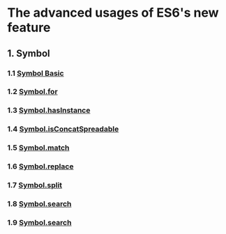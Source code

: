 # The advanced usages of ES6's new feature
## 1. Symbol
### 1.1 [Symbol Basic](./Symbol/basic-usage.js)
### 1.2 [Symbol.for](./Symbol/basic-using.js)
### 1.3 [Symbol.hasInstance](./Symbol/symbol-hasinstance.js)
### 1.4 [Symbol.isConcatSpreadable](./Symbol/symbol-isConcatSpreadable.js)
### 1.5 [Symbol.match](./Symbol/symbol-match-replace-search-split.js)
### 1.6 [Symbol.replace](./Symbol/symbol-match-replace-search-split.js)
### 1.7 [Symbol.split](./Symbol/symbol-match-replace-search-split.js)
### 1.8 [Symbol.search](./Symbol/symbol-match-replace-search-split.js)
### 1.9 [Symbol.search](./Symbol/symbol-toPrimitive.js)
